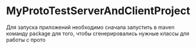 # MyProtoTestServerAndClientProject
Для запуска приложений необходимо сначала запустить в maven команду package для того, чтобы сгенерировались нужные классы для работы с прото
